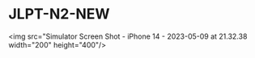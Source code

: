 # JLPT-N2-NEW

<img src="Simulator Screen Shot - iPhone 14 - 2023-05-09 at 21.32.38  width="200" height="400"/>
